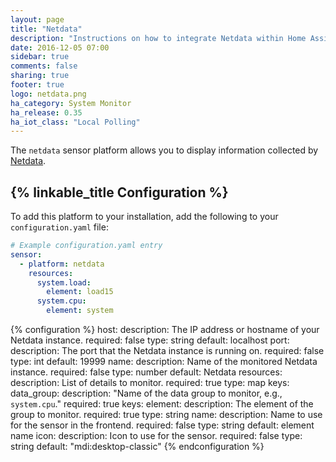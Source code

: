 ```yaml
---
layout: page
title: "Netdata"
description: "Instructions on how to integrate Netdata within Home Assistant."
date: 2016-12-05 07:00
sidebar: true
comments: false
sharing: true
footer: true
logo: netdata.png
ha_category: System Monitor
ha_release: 0.35
ha_iot_class: "Local Polling"
---
```



The `netdata` sensor platform allows you to display information collected by [Netdata](http://my-netdata.io/).

## {% linkable_title Configuration %}



To add this platform to your installation, add the following to your `configuration.yaml` file:

```yaml
# Example configuration.yaml entry
sensor:
  - platform: netdata
    resources:
      system.load:
        element: load15
      system.cpu:
        element: system
```

{% configuration %}
host:
  description: The IP address or hostname of your Netdata instance.
  required: false
  type: string
  default: localhost
port:
  description: The port that the Netdata instance is running on.
  required: false
  type: int
  default: 19999
name:
  description: Name of the monitored Netdata instance.
  required: false
  type: number
  default: Netdata
resources:
  description: List of details to monitor.
  required: true
  type: map
  keys:
    data_group:
      description: "Name of the data group to monitor, e.g., `system.cpu`." 
      required: true
      keys:
        element:
          description: The element of the group to monitor.
          required: true
          type: string
        name:
          description: Name to use for the sensor in the frontend.
          required: false
          type: string
          default: element name
        icon:
          description: Icon to use for the sensor.
          required: false
          type: string
          default: "mdi:desktop-classic"
{% endconfiguration %}

